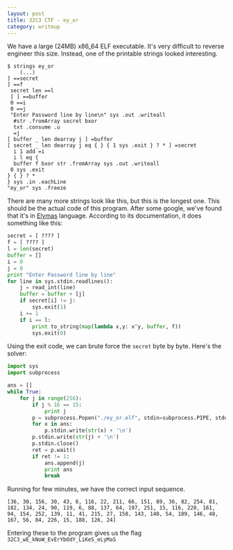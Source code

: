 ```yaml
---
layout: post
title: 32C3 CTF - ey_or
category: writeup
---
```


We have a large (24MB) x86_64 ELF executable. It's very difficult to reverse engineer this size. Instead, one of the printable strings looked interesting.

```
$ strings ey_or
    (...)
] ==secret
] ==f
 secret len ==l
 [ ] ==buffer
 0 ==i
 0 ==j
 "Enter Password line by line\n" sys .out .writeall
  #str .fromArray secret bxor
  txt .consume .u
  =j
[ buffer _ len dearray j ] =buffer
[ secret _ len dearray j eq { } { 1 sys .exit } ? * ] =secret
  i 1 add =i
  i l eq {
  buffer f bxor str .fromArray sys .out .writeall
 0 sys .exit
} { } ? *
} sys .in .eachLine
"ey_or" sys .freeze
```

There are many more strings look like this, but this is the longest one. This should be the actual code of this program. After some google, we've found that it's in [Elymas](https://github.com/Drahflow/Elymas) language. According to its documentation, it does something like this:

```py
secret = [ ???? ]
f = [ ???? ]
l = len(secret)
buffer = []
i = 0
j = 0
print "Enter Password line by line"
for line in sys.stdin.readlines():
    j = read_int(line)
    buffer = buffer + [j]
    if secret[i] != j:
        sys.exit(1)
    i += 1
    if i == l:
        print to_string(map(lambda x,y: x^y, buffer, f))
        sys.exit(0)
```

Using the exit code, we can brute force the `secret` byte by byte. Here's the solver:

```py
import sys
import subprocess

ans = []
while True:
    for j in range(256):
        if j % 16 == 15:
            print j
        p = subprocess.Popen("./ey_or.elf", stdin=subprocess.PIPE, stdout=subprocess.PIPE)
        for x in ans:
            p.stdin.write(str(x) + '\n')
        p.stdin.write(str(j) + '\n')
        p.stdin.close()
        ret = p.wait()
        if ret != 1:
            ans.append(j)
            print ans
            break
```

Running for few minutes, we have the correct input sequence.

```
[36, 30, 156, 30, 43, 6, 116, 22, 211, 66, 151, 89, 36, 82, 254, 81, 182, 134, 24, 90, 119, 6, 88, 137, 64, 197, 251, 15, 116, 220, 161, 94, 154, 252, 139, 11, 41, 215, 27, 158, 143, 140, 54, 189, 146, 48, 167, 56, 84, 226, 15, 188, 126, 24]
```

Entering these to the program gives us the flag `32C3_wE_kNoW_EvErYbOdY_LiKeS_eLyMaS`


